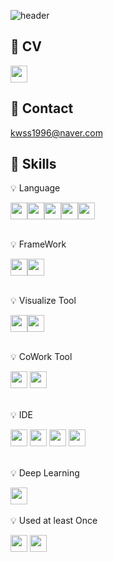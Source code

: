 ![header](https://capsule-render.vercel.app/api?type=soft&color=000000&height=200&text=Welcome&desc=Minjung%20Kim's%20GitHub%20Profile&descAlign=60&descSize=23&&descAlignY=71&fontAlign=50&fontColor=967BDC)
## 📝&nbsp;CV

<a href="#" target="_blank"><img src="https://img.shields.io/badge/Notion-000000?style=flat-square&logo=Notion&logoColor=white" style="height:27px;"/></a>
## 📧&nbsp;Contact
kwss1996@naver.com
## 🔧&nbsp;Skills
<p>💡 Language</p>
<div style="display:flex;">
<a href="#" target="_blank"><img src="https://img.shields.io/badge/Python-3776AB?style=flat-square&logo=Python&logoColor=white" style="height:27px;"/></a>
<a href="#" target="_blank"><img src="https://img.shields.io/badge/R-276DC3?style=flat-square&logo=R&logoColor=white" style="height:27px;"/></a>
<a href="#" target="_blank"><img src="https://img.shields.io/badge/JavaScript-F7DF1E?style=flat-square&logo=JavaScript&logoColor=white" style="height:27px;"/></a>
<a href="#" target="_blank"><img src="https://img.shields.io/badge/Sass-CC6699?style=flat-square&logo=Sass&logoColor=white" style="height:27px;"/></a>
<a href="#" target="_blank"><img src="https://img.shields.io/badge/HTML5-E34F26?style=flat-square&logo=HTML5&logoColor=white" style="height:27px;"/></a>
</div>
&nbsp;
&nbsp;
<p>💡 FrameWork</p>
<div style="display:flex;">
<a href="#" target="_blank"><img src="https://img.shields.io/badge/Vue.js-4FC08D?style=flat-square&logo=Vue.js&logoColor=white" style="height:27px;"/></a>
<a href="#" target="_blank"><img src="https://img.shields.io/badge/Vuetify-1867C0?style=flat-square&logo=Vuetify&logoColor=white" style="height:27px;"/></a>
</div>
&nbsp;
&nbsp;
<p>💡 Visualize Tool</p>
<div style="display:flex;">
<a href="#" target="_blank"><img src="https://img.shields.io/badge/Tableau-E97627?style=flat-square&logo=Tableau&logoColor=white" style="height:27px;"/></a>
<a href="#" target="_blank"><img src="https://img.shields.io/badge/Qgis-589632?style=flat-square&logo=Qgis&logoColor=white" style="height:27px;"/></a></div>
&nbsp;
&nbsp;
<p>💡 CoWork Tool</p>
<div>
<a href="#" target="_blank"><img src="https://img.shields.io/badge/Figma-F24E1E?style=flat-square&logo=Figma&logoColor=white" style="height:27px;"/></a>
<a href="#" target="_blank"><img src="https://img.shields.io/badge/Slack-4A154B?style=flat-square&logo=Slack&logoColor=white" style="height:27px;"/></a>
</div>
&nbsp;
&nbsp;
<p>💡 IDE</p>
<div>
<a href="#" target="_blank"><img src="https://img.shields.io/badge/Jupyter-F37626?style=flat-square&logo=Jupyter&logoColor=white" style="height:27px;"/></a>
<a href="#" target="_blank"><img src="https://img.shields.io/badge/GoogleColab-F9AB00?style=flat-square&logo=GoogleColab&logoColor=white" style="height:27px;"/></a>
<a href="#" target="_blank"><img src="https://img.shields.io/badge/VisualStudioCode-007ACC?style=flat-square&logo=VisualStudioCode&logoColor=white" style="height:27px;"/></a>
<a href="#" target="_blank"><img src="https://img.shields.io/badge/RStudio-75AADB?style=flat-square&logo=RStudio&logoColor=white" style="height:27px;"/></a>
</div>
&nbsp;
&nbsp;
<p>💡 Deep Learning</p>
<a href="#" target="_blank"><img src="https://img.shields.io/badge/TensorFlow-FF6F00?style=flat-square&logo=TensorFlow&logoColor=white" style="height:27px;"/></a>
&nbsp;
&nbsp;
<p>💡 Used at least Once</p>
<div>
<a href="#" target="_blank"><img src="https://img.shields.io/badge/GitLab-FC6D26?style=flat-square&logo=GitLab&logoColor=white" style="height:27px;"/></a>
<a href="#" target="_blank"><img src="https://img.shields.io/badge/SpringBoot-6DB33F?style=flat-square&logo=SpringBoot&logoColor=white" style="height:27px;"/></a>
</div>
